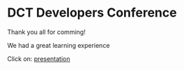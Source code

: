 # DCT Developers Conference 
Thank you all for comming!

We had a great learning experience

Click on: [presentation](https://cdn.pegasusgateway.com/dctdevelop/content/)